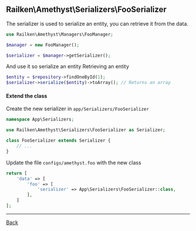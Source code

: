 ## Railken\Amethyst\Serializers\FooSerializer

The serializer is used to serialize an entity, you can retrieve it from the data.

```php
use Railken\Amethyst\Managers\FooManager;

$manager = new FooManager();

$serializer = $manager->getSerializer();

```

And use it so serialize an entity
Retrieving an entity

```php
$entity = $repository->findOneById(1);
$serializer->serialize($entity)->toArray(); // Returns an array

```
#### Extend the class

Create the new serializer in `app/Serializers/FooSerializer`
```php
namespace App\Serializers;

use Railken\Amethyst\Serializers\FooSerializer as Serializer;

class FooSerializer extends Serializer {
	// ...
}
```
Update the file `configs/amethyst.foo` with the new class
```php
return [
    'data' => [
        'foo' => [
            'serializer' => App\Serializers\FooSerializer::class,
        ],
    ]
];
```

---
[Back](index.md)